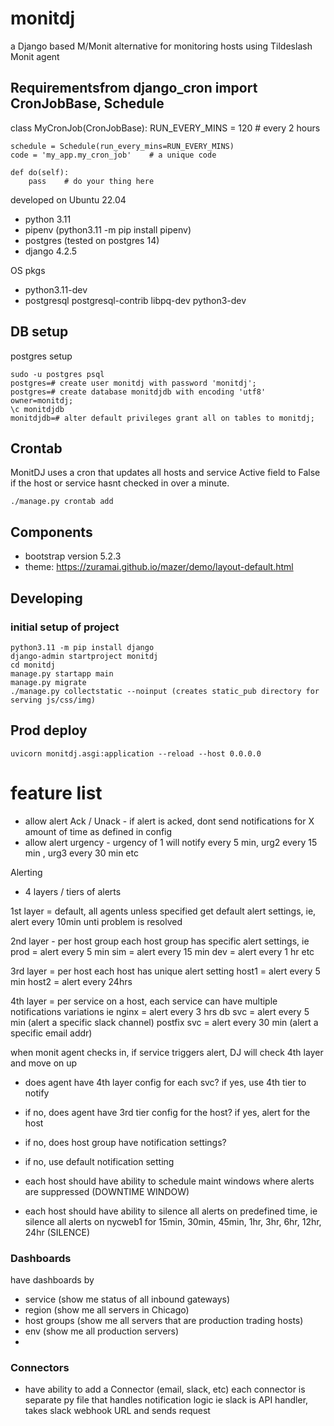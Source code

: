 # monitdj

a Django based M/Monit alternative for monitoring hosts using Tildeslash Monit agent


## Requirementsfrom django_cron import CronJobBase, Schedule

class MyCronJob(CronJobBase):
    RUN_EVERY_MINS = 120 # every 2 hours

    schedule = Schedule(run_every_mins=RUN_EVERY_MINS)
    code = 'my_app.my_cron_job'    # a unique code

    def do(self):
        pass    # do your thing here

developed on Ubuntu 22.04

- python 3.11
- pipenv (python3.11 -m pip install pipenv)
- postgres (tested on postgres 14)
- django 4.2.5

OS pkgs

- python3.11-dev
- postgresql postgresql-contrib libpq-dev python3-dev


## DB setup

postgres setup

    sudo -u postgres psql
    postgres=# create user monitdj with password 'monitdj';
    postgres=# create database monitdjdb with encoding 'utf8' owner=monitdj;
    \c monitdjdb
    monitdjdb=# alter default privileges grant all on tables to monitdj;


## Crontab

MonitDJ uses a cron that updates all hosts and service Active field to False if the host or service hasnt checked in over a minute.

    ./manage.py crontab add
    

## Components

- bootstrap version 5.2.3
- theme: https://zuramai.github.io/mazer/demo/layout-default.html

## Developing

### initial setup of project

    python3.11 -m pip install django
    django-admin startproject monitdj
    cd monitdj
    manage.py startapp main
    manage.py migrate
    ./manage.py collectstatic --noinput (creates static_pub directory for serving js/css/img)




## Prod deploy

    uvicorn monitdj.asgi:application --reload --host 0.0.0.0


# feature list

- allow alert Ack / Unack - if alert is acked, dont send notifications for X amount of time as defined in config
- allow alert urgency - urgency of 1 will notify every 5 min, urg2 every 15 min , urg3 every 30 min etc

Alerting

- 4 layers / tiers of alerts

1st layer = default, all agents unless specified get default alert settings, 
ie, alert every 10min unti problem is resolved

2nd layer - per host group
each host group has specific alert settings, ie prod = alert every 5 min
sim = alert every 15 min
dev = alert every 1 hr etc

3rd layer = per host
each host has unique alert setting 
host1 = alert every 5 min
host2 = alert every 24hrs 

4th layer = per service
on a host, each service can have multiple notifications variations
ie nginx = alert every 3 hrs 
db svc = alert every 5 min (alert a specific slack channel)
postfix svc = alert every 30 min (alert a specific email addr)

when monit agent checks in, if service triggers alert, DJ will check 4th layer and move on up
- does agent have 4th layer config for each svc? if yes, use 4th tier to notify
- if no, does agent have 3rd tier config for the host? if yes, alert for the host
- if no, does host group have notification settings?
- if no, use default notification setting


- each host should have ability to schedule maint windows where alerts are suppressed (DOWNTIME WINDOW)
- each host should have ability to silence all alerts on predefined time, ie silence all alerts on nycweb1 for 15min, 30min, 45min, 1hr, 3hr, 6hr, 12hr, 24hr (SILENCE)

### Dashboards

have dashboards by

- service (show me status of all inbound gateways)
- region (show me all servers in Chicago)
- host groups (show me all servers that are production trading hosts)
- env (show me all production servers)
- 

### Connectors
- have ability to add a Connector (email, slack, etc)
each connector is separate py file that handles notification logic
ie slack is API handler, takes slack webhook URL and sends request


